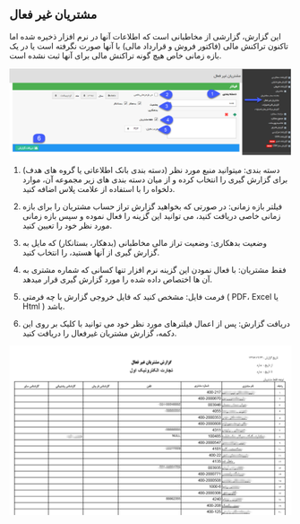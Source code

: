 ﻿## مشتریان غیر فعال

این گزارش، گزارشی از مخاطبانی است که اطلاعات آنها در نرم افزار ذخیره شده اما تاکنون تراکنش مالی (فاکتور فروش و قرارداد مالی) با آنها صورت نگرفته است یا در یک بازه زمانی خاص هیچ گونه تراکنش مالی برای آنها ثبت نشده است.

![](InactiveCustomers.png)

1. دسته بندی: میتوانید منبع مورد نظر (دسته بندی بانک اطلاعاتی یا گروه های هدف) برای گزارش گیری را انتخاب کرده و از میان دسته بندی های زیر مجموعه آن، موارد دلخواه را با استفاده از علامت پلاس اضافه کنید.

2. فیلتر بازه زمانی: در صورتی که بخواهید گزارش تراز حساب مشتریان را برای بازه زمانی خاصی دریافت کنید، می توانید این گزینه را فعال نموده و سپس بازه زمانی مورد نظر خود را تعیین کنید.

3. وضعیت بدهکاری: وضعیت تراز مالی مخاطبانی (بدهکار، بستانکار) که مایل به گزارش گیری از آنها هستید، را انتخاب کنید.

4. فقط مشتریان: با فعال نمودن این گزینه نرم افزار تنها کسانی که شماره مشتری به آن ها اختصاص داده شده را مورد گزارش گیری قرار میدهد.

5.  فرمت فایل: مشخص کنید که فایل خروجی گزارش با چه فرمتی ( PDF، Excel یا Html ) باشد.

6. دریافت گزارش: پس از اعمال فیلترهای مورد نظر خود می توانید با کلیک بر روی این دکمه، گزارش مشتریان غیرفعال را دریافت کنید.

![](InactiveCustomers2.png)

